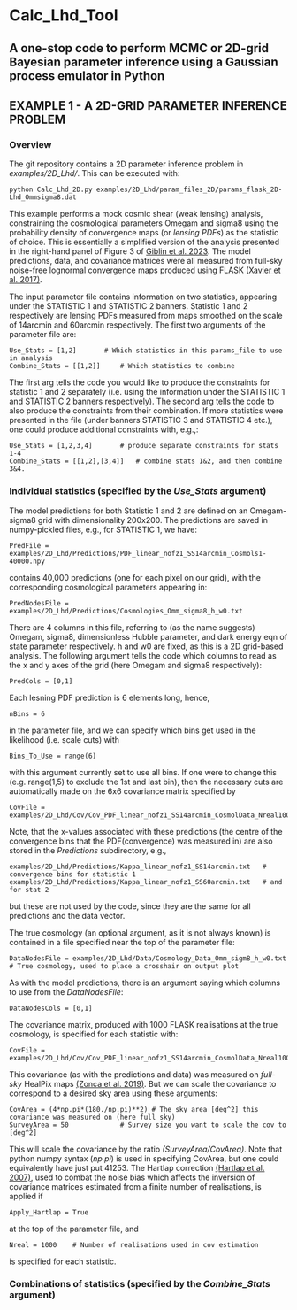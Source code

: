 # Calc_Lhd_Tool
## A one-stop code to perform MCMC or 2D-grid Bayesian parameter inference using a Gaussian process emulator in Python

## EXAMPLE 1 - A 2D-GRID PARAMETER INFERENCE PROBLEM

### Overview

The git repository contains a 2D parameter inference problem in *examples/2D_Lhd/*. This can be executed with:
```
python Calc_Lhd_2D.py examples/2D_Lhd/param_files_2D/params_flask_2D-Lhd_Ommsigma8.dat
```

This example performs a mock cosmic shear (weak lensing) analysis, constraining the cosmological parameters Omegam and sigma8 using the probability density of convergence maps (or *lensing PDFs*) as the statistic of choice. This is essentially a simplified version of the analysis presented in the right-hand panel of Figure 3 of [Giblin et al. 2023][1]. The model predictions, data, and covariance matrices were all measured from full-sky noise-free lognormal convergence maps produced using FLASK [(Xavier et al. 2017)][2].

The input parameter file contains information on two statistics, appearing under the STATISTIC 1 and STATISTIC 2 banners. Statistic 1 and 2 respectively are lensing PDFs measured from maps smoothed on the scale of 14arcmin and 60arcmin respectively. The first two arguments of the parameter file are:
```
Use_Stats = [1,2]		# Which statistics in this params_file to use in analysis
Combine_Stats = [[1,2]]		# Which statistics to combine
```
The first arg tells the code you would like to produce the constraints for statistic 1 and 2 separately (i.e. using the information under the STATISTIC 1 and STATISTIC 2 banners respectively). The second arg tells the code to also produce the constraints from their combination. If more statistics were presented in the file (under banners STATISTIC 3 and STATISTIC 4 etc.), one could produce additional constraints with, e.g.,:
```
Use_Stats = [1,2,3,4]		# produce separate constraints for stats 1-4
Combine_Stats = [[1,2],[3,4]]   # combine stats 1&2, and then combine 3&4.
```

### Individual statistics (specified by the *Use_Stats* argument)

The model predictions for both Statistic 1 and 2 are defined on an Omegam-sigma8 grid with dimensionality 200x200. The predictions are saved in numpy-pickled files, e.g., for STATISTIC 1, we have:
```
PredFile = examples/2D_Lhd/Predictions/PDF_linear_nofz1_SS14arcmin_Cosmols1-40000.npy
```
contains 40,000 predictions (one for each pixel on our grid), with the corresponding cosmological parameters appearing in:
```
PredNodesFile = examples/2D_Lhd/Predictions/Cosmologies_Omm_sigma8_h_w0.txt
```
There are 4 columns in this file, referring to (as the name suggests) Omegam, sigma8, dimensionless Hubble parameter, and dark energy eqn of state parameter respectively. h and w0 are fixed, as this is a 2D grid-based analysis. The following argument tells the code which columns to read as the x and y axes of the grid (here Omegam and sigma8 respectively):
```
PredCols = [0,1]
```

Each lesning PDF prediction is 6 elements long, hence,
```
nBins = 6
```
in the parameter file, and we can specify which bins get used in the likelihood (i.e. scale cuts) with
```
Bins_To_Use = range(6)
```
with this argument currently set to use all bins. If one were to change this (e.g. range(1,5) to exclude the 1st and last bin), then the necessary cuts are automatically made on the 6x6 covariance matrix specified by
```
CovFile = examples/2D_Lhd/Cov/Cov_PDF_linear_nofz1_SS14arcmin_CosmolData_Nreal1000.npy
```
Note, that the x-values associated with these predictions (the centre of the convergence bins that the PDF(convergence) was measured in) are also stored in the *Predictions* subdirectory, e.g.,
```
examples/2D_Lhd/Predictions/Kappa_linear_nofz1_SS14arcmin.txt	# convergence bins for statistic 1
examples/2D_Lhd/Predictions/Kappa_linear_nofz1_SS60arcmin.txt	# and for stat 2
```
but these are not used by the code, since they are the same for all predictions and the data vector. 


The true cosmology (an optional argument, as it is not always known) is contained in a file specified near the top of the parameter file:
```
DataNodesFile = examples/2D_Lhd/Data/Cosmology_Data_Omm_sigm8_h_w0.txt	# True cosmology, used to place a crosshair on output plot
```
As with the model predictions, there is an argument saying which columns to use from the *DataNodesFile*:
```
DataNodesCols = [0,1]
```

The covariance matrix, produced with 1000 FLASK realisations at the true cosmology, is specified for each statistic with:
```
CovFile = examples/2D_Lhd/Cov/Cov_PDF_linear_nofz1_SS14arcmin_CosmolData_Nreal1000.npy
```
This covariance (as with the predictions and data) was measured on *full-sky* HealPix maps [(Zonca et al. 2019)][3]. But we can scale the covariance to correspond to a desired sky area using these arguments:
```
CovArea = (4*np.pi*(180./np.pi)**2)	# The sky area [deg^2] this covariance was measured on (here full sky)
SurveyArea = 50				# Survey size you want to scale the cov to [deg^2]
```
This will scale the covariance by the ratio *(SurveyArea/CovArea)*. Note that python numpy syntax (*np.pi*) is used in specifying CovArea, but one could equivalently have just put 41253.
The Hartlap correction [(Hartlap et al. 2007)][4], used to combat the noise bias which affects the inversion of covariance matrices estimated from a finite number of realisations, is applied if
```
Apply_Hartlap = True
```
at the top of the parameter file, and
```
Nreal = 1000	# Number of realisations used in cov estimation
```
is specified for each statistic.




### Combinations of statistics (specified by the *Combine_Stats* argument)





[1]: https://arxiv.org/abs/2211.05708 "Giblin et al."
[2]: https://arxiv.org/abs/1602.08503 "Xavier et al."
[3]: https://joss.theoj.org/papers/10.21105/joss.01298 "Zonca et al."
[4]: https://arxiv.org/abs/astro-ph/0608064 "Hartlap et al."